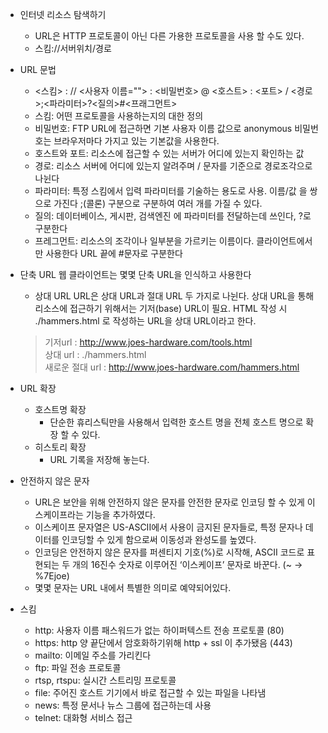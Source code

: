 - 인터넷 리소스 탐색하기
    - URL은 HTTP 프로토콜이 아닌 다른 가용한 프로토콜을 사용 할 수도 있다.
    - 스킴://서버위치/경로

- URL 문법
    - <스킴> : // <사용자 이름=""> : <비밀번호> @ <호스트> : <포트> / <경로>;<파라미터>?<질의>#<프래그먼트></span>
    - 스킴: 어떤 프로토콜을 사용하는지의 대한 정의
    - 비밀번호: FTP URL에 접근하면 기본 사용자 이름 값으로 anonymous 비밀번호는 브라우저마다 가지고 있는 기본값을 사용한다.
    - 호스트와 포트: 리소스에 접근할 수 있는 서버가 어디에 있는지 확인하는 값
    - 경로: 리소스 서버에 어디에 있는지 알려주며 / 문자를 기준으로 경로조각으로 나뉜다
    - 파라미터: 특정 스킴에서 입력 파라미터를 기술하는 용도로 사용. 이름/값 을 쌍으로 가진다 ;(콜론) 구분으로 구분하여 여러 개를 가질 수 있다.
    - 질의: 데이터베이스, 게시판, 검색엔진 에 파라미터를 전달하는데 쓰인다, ?로 구분한다
    - 프레그먼트: 리소스의 조각이나 일부분을 가르키는 이름이다. 클라이언트에서만 사용한다 URL 끝에 #문자로 구분한다
    
- 단축 URL
웹 클라이언트는 몇몇 단축 URL을 인식하고 사용한다
    - 상대 URL
    URL은 상대 URL과 절대 URL 두 가지로 나뉜다. 상대 URL을 통해 리소스에 접근하기 위해서는 기저(base) URL이 필요. HTML 작성 시 ./hammers.html 로 작성하는 URL을 상대 URL이라고 한다.
    
    > 기저url : http://www.joes-hardware.com/tools.html<br/>
    상대 url : ./hammers.html</br>
    새로운 절대 url : http://www.joes-hardware.com/hammers.html
    
- URL 확장
    - 호스트명 확장
        - 단순한 휴리스틱만을 사용해서 입력한 호스트 명을 전체 호스트 명으로 확장 할 수 있다.
    - 히스토리 확장
        - URL 기록을 저장해 놓는다.

- 안전하지 않은 문자
    - URL은 보안을 위해 안전하지 않은 문자를 안전한 문자로 인코딩 할 수 있게 이스케이프라는 기능을 추가하였다.
    - 이스케이프 문자열은 US-ASCII에서 사용이 금지된 문자들로, 특정 문자나 데이터를 인코딩할 수 있게 함으로써 이동성과 완성도를 높였다.
    - 인코딩은 안전하지 않은 문자를 퍼센티지 기호(%)로 시작해, ASCII 코드로 표현되는 두 개의 16진수 숫자로 이루어진 ‘이스케이프’ 문자로 바꾼다. (~ → %7Ejoe)
    - 몇몇 문자는 URL 내에서 특별한 의미로 예약되어있다.

- 스킴
    - http: 사용자 이름 패스워드가 없는 하이퍼텍스트 전송 프로토콜 (80)
    - https: http 양 끝단에서 암호화하기위해 http + ssl 이 추가됐음 (443)
    - mailto: 이메일 주소를 가리킨다
    - ftp: 파일 전송 프로토콜
    - rtsp, rtspu: 실시간 스트리밍 프로토콜
    - file: 주어진 호스트 기기에서 바로 접근할 수 있는 파일을 나타냄
    - news: 특정 문서나 뉴스 그룹에 접근하는데 사용
    - telnet: 대화형 서비스 접근